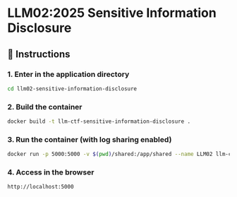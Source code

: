 # LLM02:2025 Sensitive Information Disclosure

## 🚀 Instructions

### 1. Enter in the application directory

```bash
cd llm02-sensitive-information-disclosure
```

### 2. Build the container

```bash
docker build -t llm-ctf-sensitive-information-disclosure .
```

### 3. Run the container (with log sharing enabled)

```bash
docker run -p 5000:5000 -v $(pwd)/shared:/app/shared --name LLM02 llm-ctf-sensitive-information-disclosure
```

### 4. Access in the browser

```bash
http://localhost:5000
```
